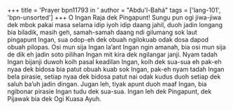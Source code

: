 +++
title = 'Prayer bpn11793 in '
author = "Abdu'l-Bahá"
tags = ['lang-101', 'bpn-unsorted']
+++
O Ingan Raja dek Pingapunt! Sungu pun ogi jiwa-jiwa dek mbok pakai masa selama idip iyoh idip daang jahil, duoh jadin longang bia biladik, masih geh, samah-samah daang ndi gilumang sok laut pingapunt Ingan, sua odop-eh dek obuah ngilokuab odak dosa dapod obuah pilopas. Osi mun sija Ingan la’ant Ingan ngin amanah, bia osi mun sija de dik eh jadin soto pilihan Ingan mit kira dek ngilangar janji. Nyam tadah Ingan bijanji duwoh koih pasal keadilan Ingan, koih dek sua-sua eh pak-eh nyaa dek bidosa bia patut obuah kuab sok Ingan, pak-eh nyam tadah Ingan bela pirasie, setiap nyaa dek bidosa patut nai odak kudus duoh setiap dek saluh ba’uh jadin dingan. Jugan leh, tiyak apunt duoh maaf Ingan, bia ngibonar pirasie Ingan tudu dek sua-sua. Ingan leh dek Pingapunt, dek Pijawak bia dek Ogi Kuasa Ayuh.
